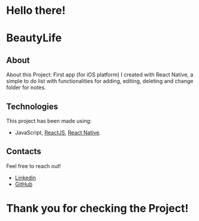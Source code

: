 # Hello there! 

# BeautyLife

## About

About this Project: First app (for iOS platform) I created with React Native, a simple to do list with functionalities for adding, editing, deleting and change folder for notes.

## Technologies

This project has been made using:

- JavaScript, [ReactJS](https://reactjs.org/), [React Native](https://reactnative.dev/).

## Contacts

Feel free to reach out!

- [Linkedin](https://www.linkedin.com/in/giulia-giovannoli/)
- [GitHub](https://github.com/GiuliaGiovannoli)


# Thank you for checking the Project!
